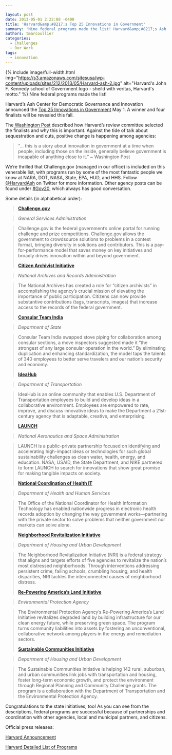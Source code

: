 ```yaml
---

layout: post
date: 2013-05-01 2:22:08 -0400
title: 'Harvard&amp;#8217;s Top 25 Innovations in Government'
summary: 'Nine federal programs made the list! Harvard&amp;#8217;s Ash Center for Democratic Governance and Innovation announced the Top 25 Innovations in Government May 1. A winner and four finalists will be revealed this fall. The&nbsp;Washington Post&nbsp;described how Harvard&amp;#8217;s review committee'
authors: tmarcoullier
categories:
  - Challenges
  - Our Work
tags:
  - innovation
---
```


{% include image/full-width.html img="https://s3.amazonaws.com/sitesusa/wp-content/uploads/sites/212/2013/05/Harvard-ash-2.jpg" alt="Harvard's John F. Kennedy school of Government logo - sheild with veritas, Harvard's motto." %}
Nine federal programs made the list!

Harvard&#8217;s Ash Center for Democratic Governance and Innovation announced the <a title="harvard top 25 innovations in government" href="http://www.ash.harvard.edu/Home/News-Events/Press-Releases/Innovations/Top-25-Innovations-in-Government-Announced2/Top-25-Programs" target="_blank">Top 25 Innovations in Government</a> May 1. A winner and four finalists will be revealed this fall.

The<a title="washington post article harvard top 25 government innovations" href="http://www.washingtonpost.com/blogs/innovations/wp/2013/05/01/harvards-ash-center-announces-top-25-innovations-in-government/" target="_blank"> Washington Post</a> described how Harvard&#8217;s review committee selected the finalists and why this is important. Against the tide of talk about sequestration and cuts, positive change is happening among agencies:

> &#8220;&#8230; this is a story about innovation in government at a time when people, including those on the inside, generally believe government is incapable of anything close to it.&#8221; ~ Washington Post

We&#8217;re thrilled that Challenge.gov (managed in our office) is included on this venerable list, with programs run by some of the most fantastic people we know at NARA, DOT, NASA, State, EPA, HUD, and HHS. Follow [@HarvardAsh](https://twitter.com/HarvardAsh) on Twitter for more information. Other agency posts can be found under [#Gov20](https://twitter.com/search?f=realtime&q=%23Gov20), which always has good conversation.

Some details (in alphabetical order):

> **<a href="http://challenge.gov/" target="_blank">Challenge.gov</a>**
  
> _General Services Administration_
  
> Challenge.gov is the federal government’s online portal for running challenge and prize competitions. Challenge.gov allows the government to crowdsource solutions to problems in a contest format, bringing diversity in solutions and contributors. This is a pay-for-performance model that saves money on key initiatives and broadly drives innovation within and beyond government.
> 
> **<a href="http://www.archives.gov/citizen-archivist" target="_blank">Citizen Archivist Initiative</a>**
  
> _National Archives and Records Administration_
  
> The National Archives has created a role for “citizen archivists” in accomplishing the agency’s crucial mission of elevating the importance of public participation. Citizens can now provide substantive contributions (tags, transcripts, images) that increase access to the records of the federal government.
> 
> **<a href="http://newdelhi.usembassy.gov/cti.html" target="_blank">Consular Team India</a>**
  
> _Department of State_
  
> Consular Team India swapped stove piping for collaboration among consular sections, a move inspectors suggested made it “the strongest of any large consular operation in the world.” By eliminating duplication and enhancing standardization, the model taps the talents of 340 employees to better serve travelers and our nation’s security and economy.
> 
> **<a href="http://www.ideahub.dot.gov/" target="_blank">IdeaHub</a>**
  
> _Department of Transportation_
  
> IdeaHub is an online community that enables U.S. Department of Transportation employees to build and develop ideas in a collaborative environment. Employees are empowered to rate, improve, and discuss innovative ideas to make the Department a 21st-century agency that is adaptable, creative, and enterprising.
> 
> **<a href="http://www.launch.org/" target="_blank">LAUNCH</a>**
  
> _National Aeronautics and Space Administration_
  
> LAUNCH is a public-private partnership focused on identifying and accelerating high-impact ideas or technologies for such global sustainability challenges as clean water, health, energy, and education. NASA, USAID, the State Department, and NIKE partnered to form LAUNCH to search for innovations that show great promise for making tangible impacts on society.
> 
> [**National Coordination of Health IT**](http://www.healthit.gov "Office of the National Coordinator for Health Information Technology")
  
> _Department of Health and Human Services_
  
> The Office of the National Coordinator for Health Information Technology has enabled nationwide progress in electronic health records adoption by changing the way government works—partnering with the private sector to solve problems that neither government nor markets can solve alone.
> 
> **<a href="http://www.whitehouse.gov/administration/eop/oua/initiatives/neighborhood-revitalization" target="_blank">Neighborhood Revitalization Initiative</a>**
  
> _Department of Housing and Urban Development_
  
> The Neighborhood Revitalization Initiative (NRI) is a federal strategy that aligns and targets efforts of five agencies to revitalize the nation’s most distressed neighborhoods. Through interventions addressing persistent crime, failing schools, crumbling housing, and health disparities, NRI tackles the interconnected causes of neighborhood distress.
> 
> **<a href="http://www.epa.gov/renewableenergyland/index.htm" target="_blank">Re-Powering America’s Land Initiative</a>**
  
> _Environmental Protection Agency_
  
> The Environmental Protection Agency’s Re-Powering America’s Land Initiative revitalizes degraded land by building infrastructure for our clean energy future, while preserving green space. The program turns community liabilities into assets by fostering an unconventional, collaborative network among players in the energy and remediation sectors.
> 
> **<a href="http://portal.hud.gov/hudportal/HUD?src=/program_offices/sustainable_housing_communities" target="_blank">Sustainable Communities Initiative</a>**
  
> _Department of Housing and Urban Development_
  
> The Sustainable Communities Initiative is helping 142 rural, suburban, and urban communities link jobs with transportation and housing, foster long-term economic growth, and protect the environment through Regional Planning and Community Challenge grants. The program is a collaboration with the Department of Transportation and the Environmental Protection Agency.

Congratulations to the state initiatives, too! As you can see from the descriptions, federal programs are successful because of partnerships and coordination with other agencies, local and municipal partners, and citizens.

Official press releases:

<a title="harvard official press release " href="http://www.ash.harvard.edu/Home/News-Events/Press-Releases/Innovations/Top-25-Innovations-in-Government-Announced2" target="_blank">Harvard Announcement</a>

<a title="harvard top 25 list of programs" href="http://www.ash.harvard.edu/Home/News-Events/Press-Releases/Innovations/Top-25-Innovations-in-Government-Announced2/Top-25-Programs" target="_blank">Harvard Detailed List of Programs</a>